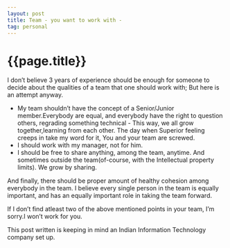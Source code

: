 ```yaml
---
layout: post
title: Team - you want to work with -
tag: personal
--- 
```




 {{page.title}}
======================================================




<p>I don&#8217;t believe 3 years of experience should be enough for someone to decide about the qualities of a team that one should work with; But here is an attempt anyway.</p>

<ul><li>My team shouldn&#8217;t have the concept of  a Senior/Junior member.Everybody are equal, and everybody have the right to question others, regrading something technical - This way, we all grow together,learning from each other. The day when Superior feeling creeps in take my word for it, You and your team are screwed.</li>
<li>I should work with my manager, not for him.</li>
<li>I should be free to share anything, among the team, anytime. And sometimes outside the team(of-course, with the Intellectual property limits). We grow by sharing.</li>
</ul><p>And finally,  there should be proper amount of healthy cohesion among everybody in the  team. I believe every single person in the team is equally important, and has an equally important role in taking the team forward.</p>

<p>If I don&#8217;t find atleast  two of the above mentioned points in your team, I&#8217;m sorry.I won&#8217;t work for you.</p>

<p>This post written is keeping in mind an Indian Information Technology company set up.</p>